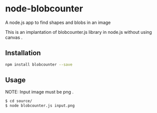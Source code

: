 node-blobcounter
=========
A node.js app to find shapes and blobs in an image

This is an implantation of blobcounter.js library in node.js without using canvas . 

## Installation


```bash
npm install blobcounter --save
```

## Usage
NOTE: Input image must be png .
```bash
$ cd source/
$ node blobcounter.js input.png
```